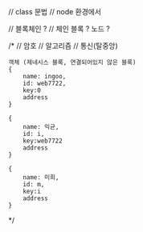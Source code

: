 // class 문법
// node 환경에서

// 블록체인 ?
// 체인 블록 ? 노드 ?

/*
    // 암호
    // 알고리즘
    // 통신(탈중앙)

    객체 (제네시스 블록, 연결되어있지 않은 블록)
    {
        name: ingoo,
        id: web7722,
        key:0
        address
    } 

    {
        name: 익균,
        id: i,
        key:web7722
        address
    }

    {
        name: 미희,
        id: m,
        key:i
        address
    }
*/